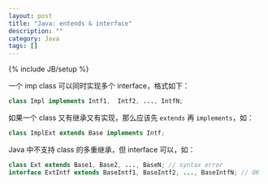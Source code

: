 ```yaml
---
layout: post
title: "Java: entends & interface"
description: ""
category: Java
tags: []
---
```

{% include JB/setup %}

一个 imp class 可以同时实现多个 interface，格式如下：

```java
class Impl implements Intf1,  Intf2, ..., IntfN;
```

如果一个 class 又有继承又有实现，那么应该先 `extends` 再 `implements`，如：

```java
class ImplExt extends Base implements Intf;  
```

Java 中不支持 class 的多重继承，但 interface 可以，如：

```java
class Ext extends Base1, Base2, ..., BaseN; // syntax error  
interface ExtIntf extends BaseIntf1, BaseIntf2, ..., BaseIntfN; // OK 
```
